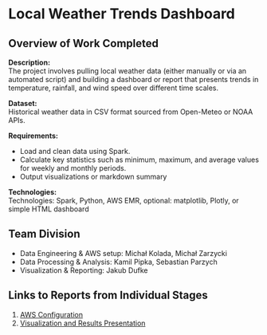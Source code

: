 # Local Weather Trends Dashboard

## Overview of Work Completed
**Description:**  
The project involves pulling local weather data (either manually or via an automated script) and building a dashboard or report that presents trends in temperature, rainfall, and wind speed over different time scales.

**Dataset:**  
Historical weather data in CSV format sourced from Open-Meteo or NOAA APIs.

**Requirements:**  
- Load and clean data using Spark.
- Calculate key statistics such as minimum, maximum, and average values for weekly and monthly periods.  
- Output visualizations or markdown summary

**Technologies:**  
Technologies: Spark, Python, AWS EMR, optional: matplotlib, Plotly, or simple HTML dashboard

## Team Division
- Data Engineering & AWS setup: Michał Kolada, Michał Zarzycki  
- Data Processing & Analysis: Kamil Pipka, Sebastian Parzych
- Visualization & Reporting: Jakub Dufke

## Links to Reports from Individual Stages
1. [AWS Configuration](AWS_configuration.md)  
2. [Visualization and Results Presentation](link_to_results_presentation_report.md)
